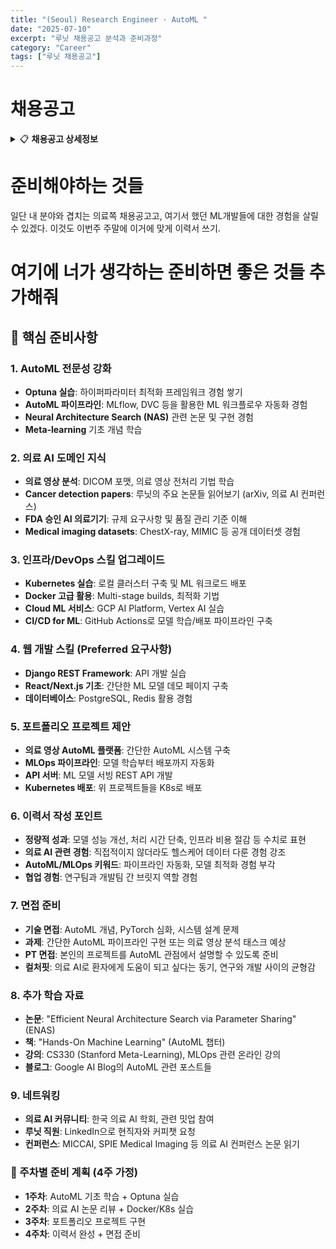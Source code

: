 ```yaml
---
title: "(Seoul) Research Engineer · AutoML "
date: "2025-07-10"
excerpt: "루닛 채용공고 분석과 준비과정"
category: "Career"
tags: ["루닛 채용공고"]
---
```


# 채용공고

<details>
<summary>📋 <strong>채용공고 상세정보</strong></summary>

[링크](https://www.linkedin.com/jobs/search/?currentJobId=4261590818&keywords=Lunit%20Cancer%20Screening&origin=JOB_COLLECTION_PAGE_KEYWORD_AUTOCOMPLETE&refresh=true)

Lunit, a portmanteau of ‘Learning unit,' is a medical AI software company devoted to providing AI-powered total cancer care. Our AI solutions help discover cancer and predict cancer treatment outcomes, achieving timely and individually tailored cancer treatment.

🗨️ About The Team

AutoML team at Lunit automates AI product development processes to streamline time-consuming tasks and advance cutting-edge AutoML research. By combining engineering expertise with state-of-the-art deep learning techniques, our team plays an important role in accelerating product development for cancer detection and treatment. Join us in our mission to Conquer Cancer Through AI where your contributions will directly influence AI innovations that improve patient outcomes worldwide
In short, we're a team that maximizes AI tech to *create AI models* with extreme efficiency


🗨️ About The Position

As a research engineer, you will work closely with the team to develop and optimize platforms for automating medical AI model research workflows
Your responsibilities will involve implementing an automated product development framework for the medical domain, covering data ingestion, model training, packaging and inference
You will collaborate with both research and engineering teams to bring cutting-edge AI research into real-world applications
This position is ideal for someone with a strong research engineering background and deep understanding of the AI model development process


🚩 Roles & Responsibilities

Develop and implement tailored AutoML platforms to automate medical AI model research workflows
Integrate AutoML pipelines into AI agent which includes data ingestion, model training, hyperparameter optimization and inference
Enhance the maintainability, reliability, and efficiency of both new and existing frameworks
Build robust AI infrastructure using Kubernetes, Docker, and cloud computing services (GCP, AWS, Azure)
Keep up with the latest advancements in AI agents, LLMs, and AutoML research to drive innovation


🚩 Tools Used

Development Related: Django, Django REST Framework, React, Next.js, MySQL, PostgreSQL, Redis, Celery, Nginx, Go
ML framework: PyTorch, Optuna
Infrastructure: Google Cloud Platform, Kubernetes, Git, Docker, Helm, ArgoCD, Terraform
General: Slack, Confluence, Jira


Requirements


🎯Qualifications

3+ years of experience in research engineering in the AI industry
Master's, or Ph.D. in Computer Science or a related field
Proficiency in Python, unit/integration testing, documentation, Git, collaborative code development, and Docker
Solid knowledge of software design and system architecture, with a strong understanding of RESTful API design
Hands-on experience with developing and operating scalable AI platforms and infrastructure, including DevOps
Effective communication skills: Ability to clearly and efficiently convey information, thoughts, and ideas to other developers
Proven ability to take ownership and drive projects from concept to deployment
Highly responsible and detail-oriented, with a strong motivation to build high-quality, reliable solutions in line with current best practices


🏅 Preferred Experiences

Familiarity with web development, including both backend and frontend
Deep insight into automating and orchestrating ML workflows
Experience in designing or developing automated AI platforms
Experience in designing or developing AI agents or LLM-based automation (e.g., fine-tuning, prompt engineering)
Knowledge of cloud computing services (GCP, AWS, or Azure)
Publications in AI or computer vision conferences, or active participation in the research community
Ability to collaborate effectively as a team player in a cross-functional research-engineering environment
Proactive in sharing knowledge, initiating collaborations, and promoting a positive research environment
Passion for high-quality programming and software engineering to produce and maintain reliable code for the training and evaluation of models


📝 How To Apply

CV (resume, free format)


🏃‍♀️ Hiring Process

Document Screening → Technical Interview(Teams) → Assignment → PT Interview → Culture-fit Interview → Onboarding
After the final interview, we may proceed with reference checks if needed. 

🤝 Work Conditions and Environment

Work type: Full Time
Work location : Lunit HQ (5F, 374, Gangnam-daero, Gangnam-gu, Seoul)
Salary: After Negotiation


🎸 ETC

If you misrepresent your experience or education or provide false or fraudulent information in or with your application, it may be grounds for cancellation of the employment
Lunit is committed in providing the preferential processing to those eligible for employment protection (national merits and people with disabilities) relevant to related laws and regulations


Benefits

🌻 Benefits & Perks

The office is at a very convenient location, just a minute away from Gangnam Station Exit 3
Meal Allowance is provided (up to 12,000 KRW per meal) when working at the office
Up to 300,000 KRW is covered upon joining to decorate your personal workspace
Latest computer models, such as Macs and 4K monitors are provided and can be renewed every three years
Seminar registration fees and book purchases are covered
Regular in-house AI and medical seminars are held
Korean lessons are provided for Lunitians who do not speak Korean as their first language
In-house English lessons (aka Luniversal) is provided for English development
Access to high-quality AI learning resources & deep learning DevOps system
Up to 1.2 million KRW worth of benefits points can be claimed annually
Holiday Allowances are provided in the form of gifts or vouchers for Korean National holidays, Seollal and Chuseok
Congratulatory and Condolence allowances, along with paid time off are provided
Annual medical checkups and employee accident insurance are provided
Expenses for monthly employees gatherings are partially covered

</details>


# 준비해야하는 것들

일단 내 분야와 겹치는 의료쪽 채용공고고, 여기서 했던 ML개발들에 대한 경험을 살릴 수 있겠다.
이것도 이번주 주말에 이거에 맞게 이력서 쓰기.


# 여기에 너가 생각하는 준비하면 좋은 것들 추가해줘

## 🎯 핵심 준비사항

### 1. AutoML 전문성 강화
- **Optuna 실습**: 하이퍼파라미터 최적화 프레임워크 경험 쌓기
- **AutoML 파이프라인**: MLflow, DVC 등을 활용한 ML 워크플로우 자동화 경험
- **Neural Architecture Search (NAS)** 관련 논문 및 구현 경험
- **Meta-learning** 기초 개념 학습

### 2. 의료 AI 도메인 지식
- **의료 영상 분석**: DICOM 포맷, 의료 영상 전처리 기법 학습
- **Cancer detection papers**: 루닛의 주요 논문들 읽어보기 (arXiv, 의료 AI 컨퍼런스)
- **FDA 승인 AI 의료기기**: 규제 요구사항 및 품질 관리 기준 이해
- **Medical imaging datasets**: ChestX-ray, MIMIC 등 공개 데이터셋 경험

### 3. 인프라/DevOps 스킬 업그레이드
- **Kubernetes 실습**: 로컬 클러스터 구축 및 ML 워크로드 배포
- **Docker 고급 활용**: Multi-stage builds, 최적화 기법
- **Cloud ML 서비스**: GCP AI Platform, Vertex AI 실습
- **CI/CD for ML**: GitHub Actions로 모델 학습/배포 파이프라인 구축

### 4. 웹 개발 스킬 (Preferred 요구사항)
- **Django REST Framework**: API 개발 실습
- **React/Next.js 기초**: 간단한 ML 모델 데모 페이지 구축
- **데이터베이스**: PostgreSQL, Redis 활용 경험

### 5. 포트폴리오 프로젝트 제안
- **의료 영상 AutoML 플랫폼**: 간단한 AutoML 시스템 구축
- **MLOps 파이프라인**: 모델 학습부터 배포까지 자동화
- **API 서버**: ML 모델 서빙 REST API 개발
- **Kubernetes 배포**: 위 프로젝트들을 K8s로 배포

### 6. 이력서 작성 포인트
- **정량적 성과**: 모델 성능 개선, 처리 시간 단축, 인프라 비용 절감 등 수치로 표현
- **의료 AI 관련 경험**: 직접적이지 않더라도 헬스케어 데이터 다룬 경험 강조
- **AutoML/MLOps 키워드**: 파이프라인 자동화, 모델 최적화 경험 부각
- **협업 경험**: 연구팀과 개발팀 간 브릿지 역할 경험

### 7. 면접 준비
- **기술 면접**: AutoML 개념, PyTorch 심화, 시스템 설계 문제
- **과제**: 간단한 AutoML 파이프라인 구현 또는 의료 영상 분석 태스크 예상
- **PT 면접**: 본인의 프로젝트를 AutoML 관점에서 설명할 수 있도록 준비
- **컬처핏**: 의료 AI로 환자에게 도움이 되고 싶다는 동기, 연구와 개발 사이의 균형감

### 8. 추가 학습 자료
- **논문**: "Efficient Neural Architecture Search via Parameter Sharing" (ENAS)
- **책**: "Hands-On Machine Learning" (AutoML 챕터)
- **강의**: CS330 (Stanford Meta-Learning), MLOps 관련 온라인 강의
- **블로그**: Google AI Blog의 AutoML 관련 포스트들

### 9. 네트워킹
- **의료 AI 커뮤니티**: 한국 의료 AI 학회, 관련 밋업 참여
- **루닛 직원**: LinkedIn으로 현직자와 커피챗 요청
- **컨퍼런스**: MICCAI, SPIE Medical Imaging 등 의료 AI 컨퍼런스 논문 읽기

### 📅 주차별 준비 계획 (4주 가정)
- **1주차**: AutoML 기초 학습 + Optuna 실습
- **2주차**: 의료 AI 논문 리뷰 + Docker/K8s 실습  
- **3주차**: 포트폴리오 프로젝트 구현
- **4주차**: 이력서 완성 + 면접 준비
